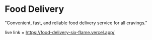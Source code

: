 # Food Delivery

"Convenient, fast, and reliable food delivery service for all cravings."

live link = https://food-delivery-six-flame.vercel.app/